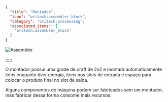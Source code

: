 ```json
{
  "title": "Montador",
  "icon": "oritech:assembler_block",
  "category": "oritech:processing",
  "associated_items": [
    "oritech:assembler_block"
  ]
}
```

![Assembler](oritech:textures/book/assembler.png,fit)

;;;;;

O montador possui uma grade de craft de 2x2 e montará automaticamente itens enquanto tiver energia, itens nos slots de entrada e espaço para colocar o produto final no slot de saída.

Alguns componentes de máquina podem ser fabricados sem um montador, mas fabricar dessa forma consome mais recursos.